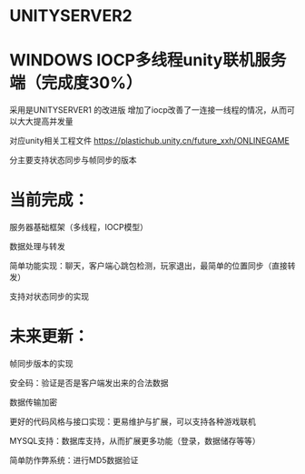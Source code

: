 # UNITYSERVER2
WINDOWS IOCP多线程unity联机服务端（完成度30%）
===========================================================================

采用是UNITYSERVER1 的改进版  增加了iocp改善了一连接一线程的情况，从而可以大大提高并发量

对应unity相关工程文件 https://plastichub.unity.cn/future_xxh/ONLINEGAME


分主要支持状态同步与帧同步的版本



当前完成：
================

服务器基础框架（多线程，IOCP模型）

数据处理与转发

简单功能实现：聊天，客户端心跳包检测，玩家退出，最简单的位置同步（直接转发）

支持对状态同步的实现

未来更新：
=================

帧同步版本的实现
 
安全码：验证是否是客户端发出来的合法数据

数据传输加密

更好的代码风格与接口实现：更易维护与扩展，可以支持各种游戏联机

MYSQL支持：数据库支持，从而扩展更多功能（登录，数据储存等等）

简单防作弊系统：进行MD5数据验证
